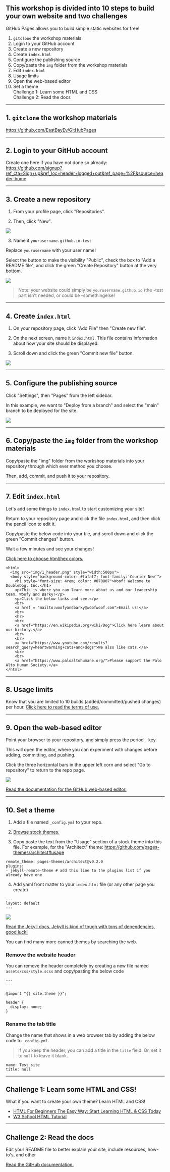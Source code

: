 ## This workshop is divided into 10 steps to build your own website and two challenges

GitHub Pages allows you to build simple static websites for free!

1. `gitclone` the workshop materials
2. Login to your GitHub account
3. Create a new repository
4. Create `index.html`
5. Configure the publishing source
6. Copy/paste the `img` folder from the workshop materials
7. Edit `index.html`
8. Usage limits
9. Open the web-based editor
10. Set a theme  
Challenge 1: Learn some HTML and CSS  
Challenge 2: Read the docs

****

## 1. `gitclone` the workshop materials

https://github.com/EastBayEv/GitHubPages

****

## 2. Login to your GitHub account

Create one here if you have not done so already: https://github.com/signup?ref_cta=Sign+up&ref_loc=header+logged+out&ref_page=%2F&source=header-home

****

## 3. Create a new repository

1. From your profile page, click "Repositories".

2. Then, click "New".

![](img/1newrepo.png)

3. Name it `yourusername.github.io-test`

Replace `yourusername` with your user name!

Select the button to make the visibility "Public", check the box to "Add a README file", and click the green "Create Repository" button at the very bottom.

![](img/2reponame.png)

> Note: your website could simply be `yourusername.github.io` (the -test part isn't needed, or could be -somethingelse!

****

## 4. Create `index.html`

1. On your repository page, click "Add File" then "Create new file".

2. On the next screen, name it `index.html`. This file contains information about how your site should be displayed.

3. Scroll down and click the green "Commit new file" button.

![](img/3create_index_html.png)

****

## 5. Configure the publishing source

Click "Settings", then "Pages" from the left sidebar.

In this example, we want to "Deploy from a branch" and select the "main" branch to be deployed for the site.

![](img/4pages.png)

****

## 6. Copy/paste the `img` folder from the workshop materials

Copy/paste the "img" folder from the workshop materials into your repository through which ever method you choose.

Then, add, commit, and push it to your repository.

****

## 7. Edit `index.html`

Let's add some things to `index.html` to start customizing your site!

Return to your repository page and click the file `index.html`, and then click the pencil icon to edit it.

Copy/paste the below code into your file, and scroll down and click the green "Commit changes" button.

Wait a few minutes and see your changes!

[Click here to choose html/hex colors.](https://www.google.com/search?client=firefox-b-1-d&q=html+color+picker)

```
<html>
  <img src="img/1_header.png" style="width:500px">
  <body style="background-color: #fafaf7; font-family:'Courier New'">
    <h1 style="font-size: 4rem; color: #070807">Woof! Welcome to DoubleDog, Inc.</h1>
    <p>This is where you can learn more about us and our leadership team, Woofy and Barky!</p>
    <p>Click the below links and see.</p>
    <br>
    <a href = "mailto:woofyandbarky@woofwoof.com">Email us!</a>
    <br>
    <hr>
    <br>                                                                                                        
    <a href="https://en.wikipedia.org/wiki/Dog">Click here learn about our history.</a>
    <br>
    <br>
    <a href="https://www.youtube.com/results?search_query=heartwarming+cats+and+dogs">We also like cats.</a>
    <br>
    <br>
    <a href="https://www.paloaltohumane.org/">Please support the Palo Alto Human Society.</a>
</html>
```

****

## 8. Usage limits

Know that you are limited to 10 builds (added/committed/pushed changes) per hour. [Click here to read the terms of use.](https://docs.github.com/en/pages/getting-started-with-github-pages/about-github-pages#limits-on-use-of-github-pages)

****

## 9. Open the web-based editor

Point your browser to your repository, and simply press the period `.` key.

This will open the editor, where you can experiment with changes before adding, committing, and pushing.

Click the three horizontal bars in the upper left corn and select "Go to repository" to return to the repo page.

![](img/6dev.png)

[Read the documentation for the GitHub web-based editor.](https://docs.github.com/en/codespaces/the-githubdev-web-based-editor)

****

## 10. Set a theme

1. Add a file named `_config.yml` to your repo.

2. [Browse stock themes.](https://pages.github.com/themes/)

3. Copy paste the text from the "Usage" section of a stock theme into this file. For example, for the "Architect" theme: https://github.com/pages-themes/architect#usage

```
remote_theme: pages-themes/architect@v0.2.0
plugins:
- jekyll-remote-theme # add this line to the plugins list if you already have one
```

4. Add yaml front matter to your `index.html` file (or any other page you create)

```
---
layout: default
---
```

![](img/7yaml.png)

[Read the Jekyll docs. Jekyll is kind of tough with tons of dependencies, good luck!](https://docs.github.com/en/pages/setting-up-a-github-pages-site-with-jekyll/about-github-pages-and-jekyll)

You can find many more canned themes by searching the web.

### Remove the website header

You can remove the header completely by creating a new file named `assets/css/style.scss` and copy/pasting the below code

```
---
---

@import "{{ site.theme }}";

header {
  display: none;
}
```

### Rename the tab title

Change the name that shows in a web browser tab by adding the below code to `_config.yml`.

> If you keep the header, you can add a title in the `title` field. Or, set it to `null` to leave it blank. 

```
name: Test site
title: null
```

****

## Challenge 1: Learn some HTML and CSS!

What if you want to create your own theme? Learn HTML and CSS!

* [HTML For Beginners The Easy Way: Start Learning HTML & CSS Today](https://html.com/)
* [W3 School HTML Tutorial](https://www.w3schools.com/html/)

****

## Challenge 2: Read the docs

Edit your README file to better explain your site, include resources, how-to's, and other

[Read the GitHub documentation.](https://docs.github.com/en/pages/getting-started-with-github-pages/about-github-pages)
